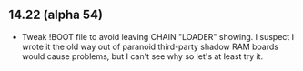 ## 14.22 (alpha 54)

* Tweak !BOOT file to avoid leaving CHAIN "LOADER" showing. I suspect I wrote it the old way out of paranoid third-party shadow RAM boards would cause problems, but I can't see why so let's at least try it.
